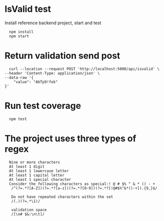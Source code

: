 # IsValid test

Install reference backend project, start and test

````
  npm install
  npm start
````

# Return validation send post

````
  curl --location --request POST 'http://localhost:5000/api/isvalid' \
--header 'Content-Type: application/json' \
--data-raw '{
    "value": "AbTp9!fok"
}'
````

# Run test coverage

````
  npm test
````

# The project uses three types of regex

````
  Nine or more characters
  At least 1 digit
  At least 1 lowercase letter
  At least 1 capital letter
  At least 1 special character
  Consider the following characters as special:! @ # $% ^ & * () - +
   /^(?=.*?[A-Z])(?=.*?[a-z])(?=.*?[0-9])(?=.*?[!@#$%^&*()-+]).{9,}$/

   Do not have repeated characters within the set
   /(.)(?=.*\1)/

   validation space 
   /[\n# $&:\n\t]/
````
